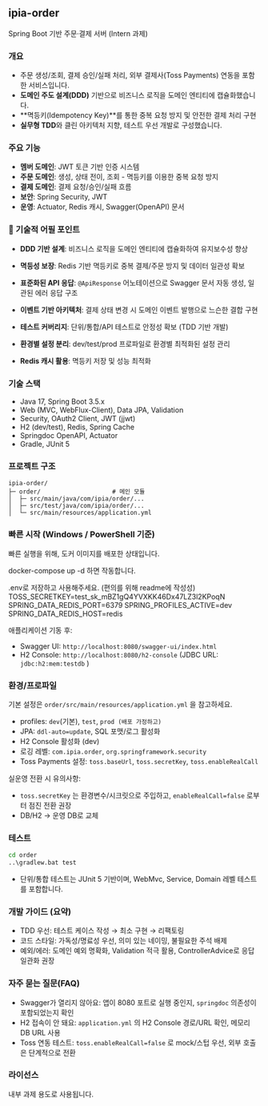 ## ipia-order
Spring Boot 기반 주문·결제 서버 (Intern 과제)

### 개요
- 주문 생성/조회, 결제 승인/실패 처리, 외부 결제사(Toss Payments) 연동을 포함한 서비스입니다.
- **도메인 주도 설계(DDD)** 기반으로 비즈니스 로직을 도메인 엔티티에 캡슐화했습니다.
- **멱등키(Idempotency Key)**를 통한 중복 요청 방지 및 안전한 결제 처리 구현
- **실무형 TDD**와 클린 아키텍처 지향, 테스트 우선 개발로 구성했습니다.


### 주요 기능
- **멤버 도메인**: JWT 토큰 기반 인증 시스템
- **주문 도메인**: 생성, 상태 전이, 조회 - 멱등키를 이용한 중복 요청 방지
- **결제 도메인**: 결제 요청/승인/실패 흐름
- **보안**: Spring Security, JWT
- **운영**: Actuator, Redis 캐시, Swagger(OpenAPI) 문서

### 🚀 기술적 어필 포인트
- **DDD 기반 설계**: 비즈니스 로직을 도메인 엔티티에 캡슐화하여 유지보수성 향상
- **멱등성 보장**: Redis 기반 멱등키로 중복 결제/주문 방지 및 데이터 일관성 확보

- **표준화된 API 응답**: `@ApiResponse` 어노테이션으로 Swagger 문서 자동 생성, 일관된 에러 응답 구조
- **이벤트 기반 아키텍처**: 결제 상태 변경 시 도메인 이벤트 발행으로 느슨한 결합 구현
- **테스트 커버리지**: 단위/통합/API 테스트로 안정성 확보 (TDD 기반 개발)
- **환경별 설정 분리**: dev/test/prod 프로파일로 환경별 최적화된 설정 관리
- **Redis 캐시 활용**: 멱등키 저장 및 성능 최적화

### 기술 스택
- Java 17, Spring Boot 3.5.x
- Web (MVC, WebFlux-Client), Data JPA, Validation
- Security, OAuth2 Client, JWT (jjwt)
- H2 (dev/test), Redis, Spring Cache
- Springdoc OpenAPI, Actuator
- Gradle, JUnit 5

### 프로젝트 구조
```
ipia-order/
├─ order/                    # 메인 모듈
│  ├─ src/main/java/com/ipia/order/...   
│  ├─ src/test/java/com/ipia/order/...   
│  └─ src/main/resources/application.yml  

```

### 빠른 시작 (Windows / PowerShell 기준)

빠른 실행을 위해, 도커 이미지를 배포한 상태입니다.

docker-compose up -d 하면 작동합니다.

.env로 저장하고 사용해주세요. (편의를 위해 readme에 작성성)
TOSS_SECRETKEY=test_sk_mBZ1gQ4YVXKK46Dx47LZ3l2KPoqN
SPRING_DATA_REDIS_PORT=6379
SPRING_PROFILES_ACTIVE=dev
SPRING_DATA_REDIS_HOST=redis



애플리케이션 기동 후:
- Swagger UI: `http://localhost:8080/swagger-ui/index.html`
- H2 Console: `http://localhost:8080/h2-console` (JDBC URL: `jdbc:h2:mem:testdb` )

### 환경/프로파일
기본 설정은 `order/src/main/resources/application.yml` 을 참고하세요.
- profiles: `dev`(기본), `test`, `prod (배포 가정하고)`
- JPA: `ddl-auto=update`, SQL 포맷/로그 활성화
- H2 Console 활성화 (dev)
- 로깅 레벨: `com.ipia.order`, `org.springframework.security`
- Toss Payments 설정: `toss.baseUrl`, `toss.secretKey`, `toss.enableRealCall`

실운영 전환 시 유의사항:
- `toss.secretKey` 는 환경변수/시크릿으로 주입하고, `enableRealCall=false` 로부터 점진 전환 권장
- DB/H2 → 운영 DB로 교체

### 테스트
```bash
cd order
..\gradlew.bat test
```
- 단위/통합 테스트는 JUnit 5 기반이며, WebMvc, Service, Domain 레벨 테스트를 포함합니다.


### 개발 가이드 (요약)
- TDD 우선: 테스트 케이스 작성 → 최소 구현 → 리팩토링
- 코드 스타일: 가독성/명료성 우선, 의미 있는 네이밍, 불필요한 주석 배제
- 예외/에러: 도메인 예외 명확화, Validation 적극 활용, ControllerAdvice로 응답 일관화 권장

### 자주 묻는 질문(FAQ)
- Swagger가 열리지 않아요: 앱이 8080 포트로 실행 중인지, `springdoc` 의존성이 포함되었는지 확인
- H2 접속이 안 돼요: `application.yml` 의 H2 Console 경로/URL 확인, 메모리 DB URL 사용
- Toss 연동 테스트: `toss.enableRealCall=false` 로 mock/스텁 우선, 외부 호출은 단계적으로 전환

### 라이선스
내부 과제 용도로 사용됩니다.
